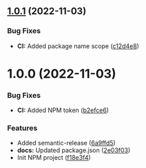## [1.0.1](https://github.com/mkayander/easyenv/compare/v1.0.0...v1.0.1) (2022-11-03)


### Bug Fixes

* **CI:** Added package name scope ([c12d4e8](https://github.com/mkayander/easyenv/commit/c12d4e826e4fb47d34dc08bad48b56526aac3ea1))

# 1.0.0 (2022-11-03)


### Bug Fixes

* **CI:** Added NPM token ([b2efce6](https://github.com/mkayander/easyenv/commit/b2efce624887a6361fead7604a47abaa7619d7d3))


### Features

* Added semantic-release ([6a9ffd5](https://github.com/mkayander/easyenv/commit/6a9ffd5e83750d066b6f31b6258cab704c61278d))
* **docs:** Updated package.json ([2e03f03](https://github.com/mkayander/easyenv/commit/2e03f03c04d99382c3626890f836e001e0e6a5e8))
* Init NPM project ([f18e3f4](https://github.com/mkayander/easyenv/commit/f18e3f4d994611f27ed7892298060c5a19b0063b))
